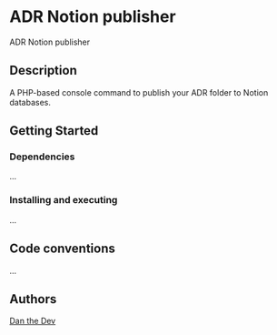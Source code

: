 # ADR Notion publisher 

ADR Notion publisher

## Description

A PHP-based console command to publish your ADR folder to Notion databases.

## Getting Started

### Dependencies

...

### Installing and executing

...

## Code conventions

...

## Authors

[Dan the Dev](https://danthedev.carrd.co/)
